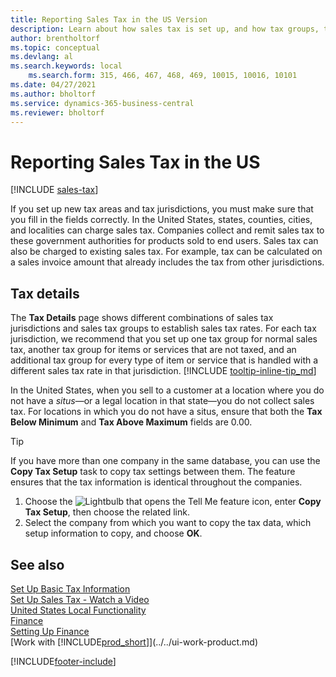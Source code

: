```yaml
---
title: Reporting Sales Tax in the US Version
description: Learn about how sales tax is set up, and how tax groups, tax areas (states, counties, cities, and localities), tax jurisdictions, and tax details work.
author: brentholtorf
ms.topic: conceptual
ms.devlang: al
ms.search.keywords: local
    ms.search.form: 315, 466, 467, 468, 469, 10015, 10016, 10101
ms.date: 04/27/2021
ms.author: bholtorf
ms.service: dynamics-365-business-central
ms.reviewer: bholtorf
---
```

# Reporting Sales Tax in the US

[!INCLUDE [sales-tax](../includes/CAMXUS/sales-tax-setup.md)]

If you set up new tax areas and tax jurisdictions, you must make sure that you fill in the fields correctly. In the United States, states, counties, cities, and localities can charge sales tax. Companies collect and remit sales tax to these government authorities for products sold to end users. Sales tax can also be charged to existing sales tax. For example, tax can be calculated on a sales invoice amount that already includes the tax from other jurisdictions.  

## Tax details

The **Tax Details** page shows different combinations of sales tax jurisdictions and sales tax groups to establish sales tax rates. For each tax jurisdiction, we recommend that you set up one tax group for normal sales tax, another tax group for items or services that are not taxed, and an additional tax group for every type of item or service that is handled with a different sales tax rate in that jurisdiction. [!INCLUDE [tooltip-inline-tip_md](../../includes/tooltip-inline-tip_md.md)]  

In the United States, when you sell to a customer at a location where you do not have a *situs*—or a legal location in that state—you do not collect sales tax. For locations in which you do not have a situs, ensure that both the **Tax Below Minimum** and **Tax Above Maximum** fields are 0.00.  

> [!TIP]
> If you have more than one company in the same database, you can use the **Copy Tax Setup** task to copy tax settings between them. The feature ensures that the tax information is identical throughout the companies.
>
> 1. Choose the ![Lightbulb that opens the Tell Me feature](../../media/ui-search/search_small.png "Tell me what you want to do") icon, enter **Copy Tax Setup**, then choose the related link.
> 2. Select the company from which you want to copy the tax data, which setup information to copy, and choose **OK**.

## See also

[Set Up Basic Tax Information](us-tax-setup.md)  
[Set Up Sales Tax - Watch a Video](https://youtu.be/AfD-D9uf6po)  
[United States Local Functionality](united-states-local-functionality.md)  
[Finance](../../finance.md)  
[Setting Up Finance](../../finance.md)  
[Work with [!INCLUDE[prod_short](../../includes/prod_short.md)]](../../ui-work-product.md)  

[!INCLUDE[footer-include](../../includes/footer-banner.md)]
